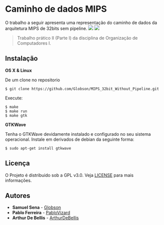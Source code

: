 # Caminho de dados MIPS
O trabalho a seguir apresenta uma representação do caminho de dados da arquitetura MIPS de 32bits sem pipeline.
                      ![](https://i.imgur.com/zGtj9kI.png)
![](https://i.imgur.com/gM81AYY.jpg)
>Trabalho prático II (Parte I) da disciplina de Organização de Computadores I.






## Instalação

**OS X & Linux**

De um clone no repositorio
```
$ git clone https://github.com/Globson/MIPS_32bit_Without_Pipeline.git
```

Execute:
```
$ make
$ make run
$ make gtk
```

**GTKWave**

Tenha o GTKWave devidamente instalado e configurado no seu sistema operacional. Instale em derivados de debian da seguinte forma:
```
$ sudo apt-get install gtkwave
```

## Licença

O Projeto é distribuido sob a GPL v3.0.
Veja [LICENSE](https://github.com/Globson/MIPS_32bit_Without_Pipeline/blob/master/LICENSE) para mais informações.



## Autores


* **Samuel Sena** - [Globson](https://github.com/Globson)
* **Pablo Ferreira**  - [PabloVizard](https://github.com/PabloVizard)
* **Arthur De Bellis** - [ArthurDeBellis](https://github.com/ArthurDeBellis)
